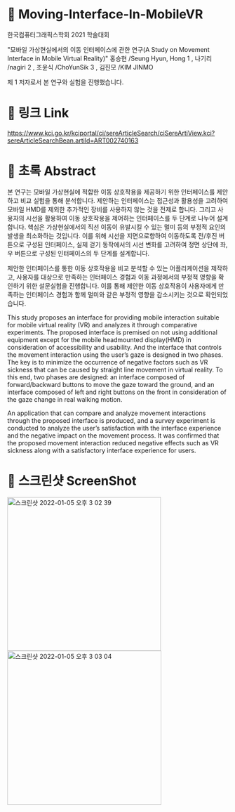 # 🎯 Moving-Interface-In-MobileVR

한국컴퓨터그래픽스학회 2021 학술대회

"모바일 가상현실에서의 이동 인터페이스에 관한 연구(A Study on Movement Interface in Mobile Virtual Reality)" 
홍승현 /Seung Hyun, Hong 1 ,  나기리 /nagiri 2 ,  조윤식 /ChoYunSik 3 ,  김진모 /KIM JINMO 

제 1 저자로서 본 연구와 실험을 진행했습니다.

# 🎯 링크 Link
https://www.kci.go.kr/kciportal/ci/sereArticleSearch/ciSereArtiView.kci?sereArticleSearchBean.artiId=ART002740163


# 🎯 초록 Abstract
본 연구는 모바일 가상현실에 적합한 이동 상호작용을 제공하기 위한 인터페이스를 제안하고 비교 실험을 통해 분석합니다.
제안하는 인터페이스는 접근성과 활용성을 고려하여 모바일 HMD를 제외한 추가적인 장비를 사용하지 않는 것을 전제로 합니다. 
그리고 사용자의 시선을 활용하여 이동 상호작용을 제어하는 인터페이스를 두 단계로 나누어 설계합니다. 
핵심은 가상현실에서의 직선 이동이 유발시킬 수 있는 멀미 등의 부정적 요인의 발생을 최소화하는 것입니다. 
이를 위해 시선을 지면으로향하여 이동하도록 전/후진 버튼으로 구성된 인터페이스, 실제 걷기 동작에서의 시선 변화를 고려하여 정면 상단에 좌, 우 버튼으로 구성된 인터페이스의 두 단계를 설계합니다. 

제안한 인터페이스를 통한 이동 상호작용을 비교 분석할 수 있는 어플리케이션을 제작하고, 사용자를 대상으로 만족하는 인터페이스 경험과 이동 과정에서의 부정적 영향을 확인하기 위한 설문실험을 진행합니다. 
이를 통해 제안한 이동 상호작용이 사용자에게 만족하는 인터페이스 경험과 함께 멀미와 같은 부정적 영향을 감소시키는 것으로 확인되었습니다.

This study proposes an interface for providing mobile interaction suitable for mobile virtual reality (VR) and analyzes it through comparative experiments. The proposed interface is premised on not using additional equipment except for the mobile headmounted display(HMD) in consideration of accessibility and usability. And the interface that controls the movement interaction using the user’s gaze is designed in two phases. The key is to minimize the occurrence of negative factors such as VR sickness that can be caused by straight line movement in virtual reality. To this end, two phases are designed: an interface composed of forward/backward buttons to move the gaze toward the ground, and an interface composed of left and right buttons on the front in consideration of the gaze change in real walking motion. 

An application that can compare and analyze movement interactions through the proposed interface is produced, and a survey experiment is conducted to analyze the user’s satisfaction with the interface experience and the negative impact on the movement process. It was confirmed that the proposed movement interaction reduced negative effects such as VR sickness along with a satisfactory interface experience for users.

# 🎯 스크린샷 ScreenShot
<img width="350" alt="스크린샷 2022-01-05 오후 3 02 39" src="https://user-images.githubusercontent.com/93331248/148168207-83d3a332-ee30-4e8b-8c8f-0bf2d13316eb.png">
<img width="351" alt="스크린샷 2022-01-05 오후 3 03 04" src="https://user-images.githubusercontent.com/93331248/148168248-8079b46b-09cc-41d1-b5af-168c6cf5e025.png">
